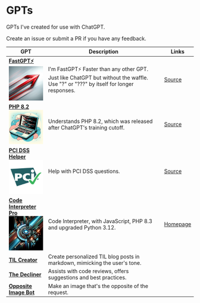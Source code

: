 # GPTs
GPTs I've created for use with ChatGPT.

Create an issue or submit a PR if you have any feedback.

| GPT | Description | Links |
|-----|-------------|-------|
| [**FastGPT⚡**](https://chat.openai.com/g/g-VnlKc5BQK-fastgpt) <br> [<img src="./fast-gpt/logo.png" width="100">](https://chat.openai.com/g/g-VnlKc5BQK-fastgpt) | I'm FastGPT⚡ Faster than any other GPT. Just like ChatGPT but without the waffle. Use "?" or "???" by itself for longer responses. | [Source](./fast-gpt) |
| [**PHP 8.2**](https://chat.openai.com/g/g-XQl3JwsWR-php-8-2) <br> [<img src="./php-8.2/logo.png" width="100">](https://chat.openai.com/g/g-XQl3JwsWR-php-8-2) | Understands PHP 8.2, which was released after ChatGPT's training cutoff. | [Source](./php-8.2) |
| [**PCI DSS Helper**](https://chat.openai.com/g/g-uzV6Xls7u-pci-dss-helper) <br> [<img src="./pci-dss-helper/logo.png" width="100">](https://chat.openai.com/g/g-uzV6Xls7u-pci-dss-helper) | Help with PCI DSS questions. | [Source](./pci-dss-helper) |
| [**Code Interpreter Pro**](https://chat.openai.com/g/g-hb5OGMeLw-code-interpreter-pro) <br> [<img src="https://raw.githubusercontent.com/dave1010/code-interpreter-pro/main/logo.png" width="100">](https://chat.openai.com/g/g-hb5OGMeLw-code-interpreter-pro) | Code Interpreter, with JavaScript, PHP 8.3 and upgraded Python 3.12. | [Homepage](https://github.com/dave1010/code-interpreter-pro) |
| [**TIL Creator**](https://chat.openai.com/g/g-R99tcEsDV-til-creator) | Create personalized TIL blog posts in markdown, mimicking the user's tone. | |
| [**The Decliner**](https://chat.openai.com/g/g-f6w0WZDkL-the-decliner) | Assists with code reviews, offers suggestions and best practices. | |
| [**Opposite Image Bot**](https://chat.openai.com/g/g-28NgjjEm5-opposite-image-bot) | Make an image that's the opposite of the request. | |

